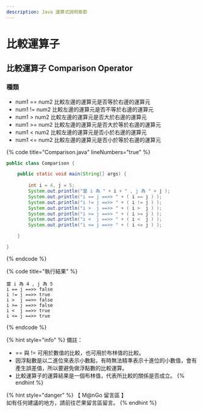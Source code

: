 ```yaml
---
description: Java 運算式說明章節
---
```


# 比較運算子

## 比較運算子 Comparison Operator

### 種類

* num1 == num2   比較左邊的運算元是否等於右邊的運算元
* num1 !=  num2   比較左邊的運算元是否不等於右邊的運算元
* num1 >   num2   比較左邊的運算元是否大於右邊的運算元
* num1 >= num2   比較左邊的運算元是否大於等於右邊的運算元
* num1 <   num2   比較左邊的運算元是否小於右邊的運算元
* num1 <= num2   比較左邊的運算元是否小於等於右邊的運算元

{% code title="Comparison.java" lineNumbers="true" %}
```java
public class Comparison {

	public static void main(String[] args) {
		
		int i = 4, j = 5;
		System.out.println("當 i 為 " + i + " , j 為 " + j );
		System.out.println("i == j ==>> " + ( i == j ) );
		System.out.println("i != j ==>> " + ( i != j ) );
		System.out.println("i >  j ==>> " + ( i >  j ) );
		System.out.println("i >= j ==>> " + ( i >= j ) );
		System.out.println("i <  j ==>> " + ( i <  j ) );
		System.out.println("i <= j ==>> " + ( i <= j ) );

	}

}
```
{% endcode %}

{% code title="執行結果" %}
```
當 i 為 4 , j 為 5
i == j ==>> false
i != j ==>> true
i >  j ==>> false
i >= j ==>> false
i <  j ==>> true
i <= j ==>> true
```
{% endcode %}

{% hint style="info" %}
備註：

* \== 與 != 可用於數值的比較，也可用於布林值的比較。
* 因浮點數是以二進位來表示小數點，有時無法精準表示十進位的小數值，會有產生誤差值，所以要避免做浮點數的比較運算。
* 比較運算子的運算結果是一個布林值，代表所比較的關係是否成立。
{% endhint %}

{% hint style="danger" %}
【 M@nGo 留言區 】\
如有任何建議的地方，請前往芒果留言區留言。
{% endhint %}
